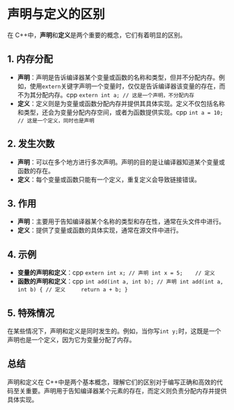 # 声明与定义的区别

在 C++中，**声明**和**定义**是两个重要的概念，它们有着明显的区别。

## 1. 内存分配

- **声明**：声明是告诉编译器某个变量或函数的名称和类型，但并不分配内存。例如，使用`extern`关键字声明一个变量时，仅仅是告诉编译器该变量的存在，而不为其分配内存。cpp
  `extern int a; // 这是一个声明，不分配内存`
- **定义**：定义则是为变量或函数分配内存并提供其具体实现。定义不仅包括名称和类型，还会为变量分配内存空间，或者为函数提供实现。cpp
  `int a = 10; // 这是一个定义，同时也是声明`

## 2. 发生次数

- **声明**：可以在多个地方进行多次声明。声明的目的是让编译器知道某个变量或函数的存在。
- **定义**：每个变量或函数只能有一个定义，重复定义会导致链接错误。

## 3. 作用

- **声明**：主要用于告知编译器某个名称的类型和存在性，通常在头文件中进行。
- **定义**：提供了变量或函数的具体实现，通常在源文件中进行。

## 4. 示例

- **变量的声明和定义**：cpp
  `extern int x; // 声明 int x = 5;    // 定义`
- **函数的声明和定义**：cpp
  `int add(int a, int b); // 声明 int add(int a, int b) { // 定义     return a + b; }`

## 5. 特殊情况

在某些情况下，声明和定义是同时发生的。例如，当你写`int y;`时，这既是一个声明也是一个定义，因为它为变量分配了内存。

## 总结

声明和定义在 C++中是两个基本概念，理解它们的区别对于编写正确和高效的代码至关重要。声明用于告知编译器某个元素的存在，而定义则负责分配内存并提供具体实现。
